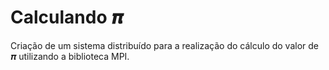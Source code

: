 # Calculando 𝝅

Criação de um sistema distribuído para a realização do cálculo do valor de 𝝅 utilizando a biblioteca MPI.
